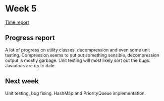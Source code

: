 # Week 5

[Time report](https://github.com/aleksinuora/compressionalgos/blob/master/compressionalgos/documentation/Time%20report.md)

## Progress report

A lot of progress on utility classes, decompression and even some unit
testing. Compression seems to put out something sensible, decompression
output is mostly garbage. Unit testing will most likely sort out the bugs.
Javadocs are up to date.

## Next week

Unit testing, bug fixing. HashMap and PriorityQueue implementation.
